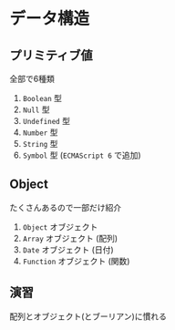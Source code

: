 # データ構造
## プリミティブ値
全部で6種類

1. `Boolean` 型
2. `Null` 型
3. `Undefined` 型
4. `Number` 型
5. `String` 型
6. `Symbol` 型 (`ECMAScript 6` で追加)

## Object
たくさんあるので一部だけ紹介

1. `Object` オブジェクト
2. `Array` オブジェクト (配列)
3. `Date` オブジェクト (日付)
4. `Function` オブジェクト (関数)

## 演習
配列とオブジェクト(とブーリアン)に慣れる
